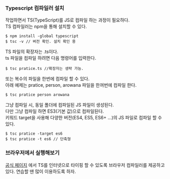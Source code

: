 ### Typescript 컴파일러 설치
<p>
작업하면서 TS(TypeScript)를 JS로 컴파일 하는 과정이 필요하다.<br />
TS 컴파일러는 npm을 통해 설치할 수 있다.    
</p>

```
$ npm install -global typescript
$ tsc -v // 버전 확인. 설치 확인 용
```

<p>
TS 파일의 확장자는 .ts이다.<br />
ts 파일을 컴파일 하려면 다음 명령어를 입력한다.    
</p>

```
$ tsc pratice.ts //확장자는 생략 가능.
```
<p>
또는 복수의 파일을 한번에 컴파일 할 수 있다.<br />
아래 예제는 pratice, person, arowana 파일을 한꺼번에 컴파일 한다.    
</p>

```
$ tsc pratice person arowana
```
<p>
그냥 컴파일 시, 동일 폴더에 컴파일된 JS 파일이 생성된다.<br />
다만 그냥 컴파일 하면 ES3(기본 값)으로 컴파일된다.<br />
키워드 target을 사용해 다양한 버전(ES4, ES5, ES6+ ...)의 JS 파일로 컴파일 할 수 있다.
</p>

```
$ tsc pratice -target es6
$ tsc pratice -t es6 // 단축형
```

### 브라우저에서 실행해보기

<p>
<a href="https://www.typescriptlang.org/">공식 페이지</a> 에서 TS를 
인터넷으로 타이핑 할 수 있도록 브라우저 컴파일러를 제공하고 있다. 
연습할 땐 많이 이용하도록 하자.
</p>
